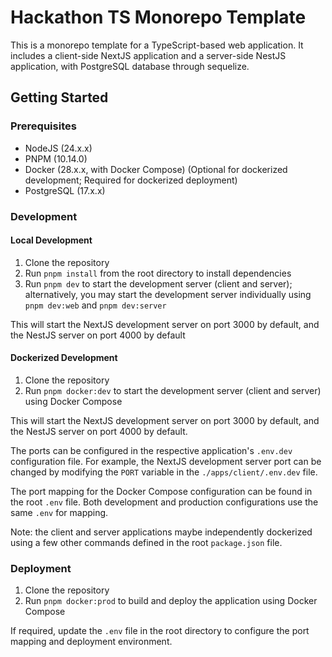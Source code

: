 # Hackathon TS Monorepo Template

This is a monorepo template for a TypeScript-based web application. It includes a client-side NextJS application and a server-side NestJS application, with PostgreSQL database through sequelize.

## Getting Started

### Prerequisites

- NodeJS (24.x.x)
- PNPM (10.14.0)
- Docker (28.x.x, with Docker Compose) (Optional for dockerized development; Required for dockerized deployment)
- PostgreSQL (17.x.x)

### Development

#### Local Development

1. Clone the repository
2. Run `pnpm install` from the root directory to install dependencies
3. Run `pnpm dev` to start the development server (client and server); alternatively, you may start the development server individually using `pnpm dev:web` and `pnpm dev:server`

This will start the NextJS development server on port 3000 by default, and the NestJS server on port 4000 by default

#### Dockerized Development

1. Clone the repository
2. Run `pnpm docker:dev` to start the development server (client and server) using Docker Compose

This will start the NextJS development server on port 3000 by default, and the NestJS server on port 4000 by default.

The ports can be configured in the respective application's `.env.dev` configuration file. For example, the NextJS development server port can be changed by modifying the `PORT` variable in the `./apps/client/.env.dev` file.

The port mapping for the Docker Compose configuration can be found in the root `.env` file. Both development and production configurations use the same `.env` for mapping.

Note: the client and server applications maybe independently dockerized using a few other commands defined in the root `package.json` file.

### Deployment

1. Clone the repository
2. Run `pnpm docker:prod` to build and deploy the application using Docker Compose

If required, update the `.env` file in the root directory to configure the port mapping and deployment environment.
